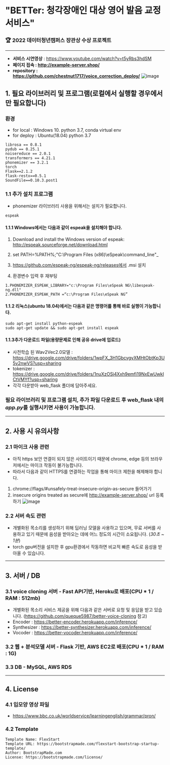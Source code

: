 # "BETTer: 청각장애인 대상 영어 발음 교정 서비스"

### 🏆 2022 데이터청년캠퍼스 장관상 수상 프로젝트

* * *

- **서비스 시연영상** : https://www.youtube.com/watch?v=t5yRbs3hdSM   
- **페이지 접속 : http://example-server.shop/**   
- **repository : https://github.com/chestnut1717/voice_correction_deploy/**
![image](https://user-images.githubusercontent.com/62554639/187997853-5cce284f-f17f-4506-89d3-d193365930ef.png)


## 1. 필요 라이브러리 및 프로그램(로컬에서 실행할 경우에서만 필요합니다)

### 환경
- for local : Windows 10. python 3.7, conda virtual env
- for deploy : Ubuntu(18.04) python 3.7 

```
librosa == 0.8.1
pydub == 0.25.1
noisereduce == 2.0.1
transformers == 4.21.1
phonemizer == 3.2.1
torch
Flask==2.1.2
flask-restx==0.5.1
SoundFile==0.10.3.post1
```

### 1.1 추가 설치 프로그램
- phonemizer 라이브러리 사용을 위해서는 설치가 필요합니다.
```
espeak
```

#### 1.1.1 Windows에서는 다음과 같이 espeak을 설치해야 합니다.

1. Download and install the Windows version of espeak: http://espeak.sourceforge.net/download.html

2. set PATH=%PATH%;"C:\Program Files (x86)\eSpeak\command_line\"_

3. https://github.com/espeak-ng/espeak-ng/releases에서 .msi 설치

4. 환경변수 입력 후 재부팅
```
1.PHONEMIZER_ESPEAK_LIBRARY="c:\Program Files\eSpeak NG\libespeak-ng.dll"
2.PHONEMIZER_ESPEAK_PATH =“c:\Program Files\eSpeak NG”
```

#### 1.1.2 리눅스(ubuntu 18.04)에서는 다음과 같은 명령어를 통해 바로 실행이 가능합니다.
```
sudo apt-get install python-espeak
sudo apt-get update && sudo apt-get install espeak
```

#### 1.1.3추가 다운로드 파일(용량문제로 인해 공유 drive에 업로드)
- 사전학습 된 Wav2Vec2.0모델 : https://drive.google.com/drive/folders/1wpFX_3H1GbcvgyXMHtObtKp3U5v2nwVS?usp=sharing
- tokenizer : https://drive.google.com/drive/folders/1nuXzOSj4Xxh9emfi19NxEwUwkICtVMYf?usp=sharing
- 각각 다운받아 web_flask 폴더에 담아주세요.

### 필요 라이브러리 및 프로그램 설치, 추가 파일 다운로드 후 web_flask 내의*app.py*를 실행시키면 사용이 가능합니다.   

* * *
## 2. 사용 시 유의사항
### 2.1  마이크 사용 관련
- 아직 https 보안 연결이 되지 않은 사이트이기 때문에 chrome, edge 등의 브라우저에서는 마이크 작동이 불가능합니다.
- 따라서 다음과 같이  HTTPS를 연결하는 작업을 통해 마이크 제한을 해제해야 합니다.
1. chrome://flags/#unsafely-treat-insecure-origin-as-secure 들어가기
2. insecure origins treated as secure에 http://example-server.shop/ url 등록하기
![image](https://user-images.githubusercontent.com/62554639/187994497-24b4f23a-07e7-4c0b-b658-20b5ce7dc463.png)

### 2.2 서버 속도 관련
- 개별화된 목소리를 생성하기 위해 딥러닝 모델을 사용하고 있으며, 무료 서버를 사용하고 있기 때문에 음성을 받아오는 데에 어느 정도의 시간이 소요됩니다. (*30초 ~ 1분*)
- torch gpu버전을 설치한 후 gpu환경에서 작동하면 비교적 빠른 속도로 음성을 받아올 수 있습니다.


* * *


## 3. 서버 / DB
### 3.1 voice cloning 서버 - Fast API기반, Heroku로 배포(CPU * 1 / RAM : 512mb)
- 개별화된 목소리 서비스 제공을 위해 다음과 같은 서버로 요청 및 응답을 받고 있습니다. (https://github.com/queque5987/better-voice-cloning 참고)
- Encoder : https://better-encoder.herokuapp.com/inference/
- Synthesizer : https://better-synthesizer.herokuapp.com/inference/
- Vocoder : https://better-vocoder.herokuapp.com/inference/

### 3.2 웹 + 분석모델 서버 - Flask 기반, AWS EC2로 배포(CPU * 1 / RAM : 1G)   


### 3.3 DB - MySQL, AWS RDS

* * *
## 4. License
### 4.1 입모양 영상 파일
- https://www.bbc.co.uk/worldservice/learningenglish/grammar/pron/

### 4.2 Template

```
Template Name: FlexStart
Template URL: https://bootstrapmade.com/flexstart-bootstrap-startup-template/
Author: BootstrapMade.com
License: https://bootstrapmade.com/license/
```
</hr>
